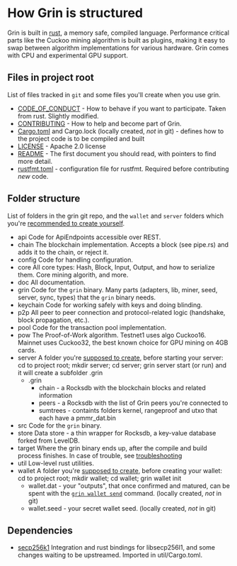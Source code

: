 # How Grin is structured
Grin is built in [rust](https://www.rust-lang.org/), a memory safe, compiled language. Performance critical parts like the Cuckoo mining algorithm is built as plugins, making it easy to swap between algorithm implementations for various hardware. Grin comes with CPU and experimental GPU support.

## Files in project root
List of files tracked in `git` and some files you'll create when you use grin.
- [CODE_OF_CONDUCT](../CODE_OF_CONDUCT.md) - How to behave if you want to participate. Taken from rust. Slightly modified.
- [CONTRIBUTING](../CONTRIBUTING.md) - How to help and become part of Grin.
- [Cargo.toml](../Cargo.toml) and Cargo.lock (locally created, _not_ in git) - defines how to the project code is to be compiled and built
- [LICENSE](../LICENSE) - Apache 2.0 license
- [README](../README.md) - The first document you should read, with pointers to find more detail.
- [rustfmt.toml](../rustfmt.toml) - configuration file for rustfmt. Required before contributing _new_ code.

## Folder structure
List of folders in the grin git repo, and the `wallet` and `server` folders which you're [recommended to create yourself](build.md#running-a-node).
- api
  Code for ApiEndpoints accessible over REST.
- chain
  The blockchain implementation. Accepts a block (see pipe.rs) and adds it to the chain, or reject it.
- config
  Code for handling configuration.
- core
  All core types: Hash, Block, Input, Output, and how to serialize them. Core mining algorith, and more.
- doc
  All documentation.
- grin
  Code for the `grin` binary. Many parts (adapters, lib, miner, seed, server, sync, types) that the `grin` binary needs.
- keychain
  Code for working safely with keys and doing blinding.
- p2p
  All peer to peer connection and protocol-related logic (handshake, block propagation, etc.).
- pool
  Code for the transaction pool implementation.
- pow
  The Proof-of-Work algorithm. Testnet1 uses algo Cuckoo16. Mainnet uses Cuckoo32, the best known choice for GPU mining on 4GB cards.
- server
  A folder you're [supposed to create](build.md#running-a-node), before starting your server: cd to project root; mkdir server; cd server; grin server start (or run) and it will create a subfolder .grin
  - .grin
    - chain - a Rocksdb with the blockchain blocks and related information
    - peers - a Rocksdb with the list of Grin peers you're connected to
    - sumtrees - containts folders kernel, rangeproof and utxo that each have a pmmr_dat.bin
- src
  Code for the `grin` binary.
- store
  Data store - a thin wrapper for Rocksdb, a key-value database forked from LevelDB.
- target
  Where the grin binary ends up, after the compile and build process finishes. In case of trouble, see [troubleshooting](FAQ.md#troubleshooting)
- util
  Low-level rust utilities.
- wallet
  A folder you're [supposed to create](build.md#running-a-node), before creating your wallet: cd to project root; mkdir wallet; cd wallet; grin wallet init
  - wallet.dat - your "outputs", that once confirmed and matured, can be spent with the [`grin wallet send`](wallet.md) command. (locally created, _not_ in git)
  - wallet.seed - your secret wallet seed. (locally created, _not_ in git)

## Dependencies
- [secp256k1](https://github.com/mimblewimble/rust-secp256k1-zkp)
  Integration and rust bindings for libsecp256l1, and some changes waiting to be upstreamed. Imported in util/Cargo.toml.

